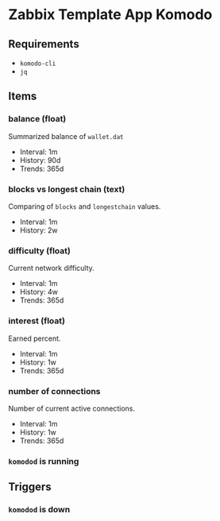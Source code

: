 # Zabbix Template App Komodo

## Requirements

 - `komodo-cli`
 - `jq`

## Items

### balance (float)

Summarized balance of `wallet.dat`

 - Interval: 1m
 - History: 90d
 - Trends: 365d

### blocks vs longest chain (text)

Comparing of `blocks` and `longestchain` values.

 - Interval: 1m
 - History: 2w

### difficulty (float)

Current network difficulty.

 - Interval: 1m
 - History: 4w
 - Trends: 365d

### interest (float)

Earned percent.

 - Interval: 1m
 - History: 1w
 - Trends: 365d

### number of connections

Number of current active connections.

 - Interval: 1m
 - History: 1w
 - Trends: 365d

### `komodod` is running

## Triggers

### `komodod` is down
